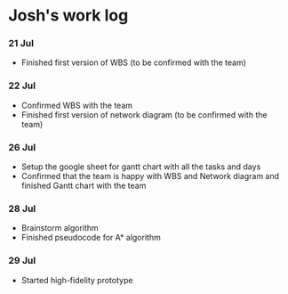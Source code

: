 # Josh's work log

### 21 Jul

- Finished first version of WBS (to be confirmed with the team)

### 22 Jul

- Confirmed WBS with the team
- Finished first version of network diagram (to be confirmed with the team)

### 26 Jul

- Setup the google sheet for gantt chart with all the tasks and days
- Confirmed that the team is happy with WBS and Network diagram and finished Gantt chart with the team

### 28 Jul

- Brainstorm algorithm
- Finished pseudocode for A* algorithm

### 29 Jul

- Started high-fidelity prototype
